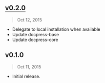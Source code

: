 ## [v0.2.0]
> Oct 12, 2015

- Delegate to local installation when available
- Update docpress-base
- Update docpress-core

## v0.1.0
> Oct 11, 2015

- Initial release.

[v0.2.0]: https://github.com/docpress/docpress/compare/v0.1.0...v0.2.0
